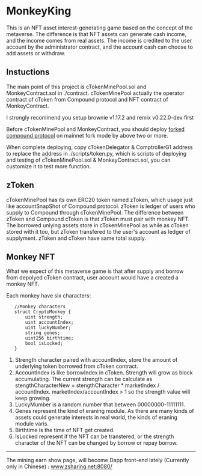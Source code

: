 # MonkeyKing

This is an NFT asset interest-generating game based on the concept of the metaverse. The difference is that NFT assets can generate cash income, and the income comes from real assets. The income is credited to the user account by the administrator contract, and the account cash can choose to add assets or withdraw.


## Instuctions

The main point of this project is cTokenMinePool.sol and MonkeyContract.sol in ./contract. cTokenMinePool actually the operator contract of cToken from Compound protocol and NFT contract of MonkeyContract. 

I strongly recommend you setup brownie v1.17.2 and remix v0.22.0-dev first 

Before cTokenMinePool and MonkeyContract, you should deploy [forked compound protocol](https://github.com/loophe/compoundForked) on mainnet fork mode by above two or more. 

When complete deploying, copy cTokenDelegator & ComptrollerG1 address to replace the address in ./scripts/token.py, which is scripts of deploying and testing of cTokenMinePool.sol & MonkeyContract.sol, you can customize it to test more function.

## zToken

cTokenMinePool has its own ERC20 token named zToken, which usage just like accountSnapShot of Compound protocol. zToken is ledger of users who supply to Compound through cTokenMinePool. The difference between zToken and Compound cToken is that zToken must pair with monkey NFT. The borrowed unlying assets store in cTokenMinePool as while as cToken stored with it too, but zToken transfered to the user's account as ledger of supplyment. zToken and cToken have same total supply.

## Monkey NFT

What we expect of this metaverse game is that after supply and borrow from depolyed cToken contract, user account would have a created a monkey NFT. 

Each monkey have six characters:
 ```````````   
    //Monkey characters
    struct CryptoMonkey {        
        uint strength;
        uint accountIndex;
        uint luckyNumber;
        string genes;
        uint256 birthtime;
        bool isLocked;
    } 
````````````
1. Strength character paired with accountIndex, store the amount of underlying token borrowed from cToken contract.
2. AccountIndex is like borrowIndex in cToken. Strength will grow  as block accumulating. The current strength can be calculate as stengthCharacterNew = stengthCharacter * marketIndex / accountIndex. marketIndex/accountIndex > 1 so the strength value will keep growing.
3. LuckyMumber is a random number that between 00000000-11111111.
4. Genes represent the kind of eraning module. As there are many kinds of assets could generate interests in real world, the kinds of eraning module varis.
5. Birthtime is the time of NFT get created.
6. IsLocked represent if the NFT can be transtered, or the strength character of the NFT can be changed by borrow or repay borrow.

***********************************************************

The mining earn show page, will become Dapp front-end lately (Currently only in Chinese) : www.zsharing.net:8080/
